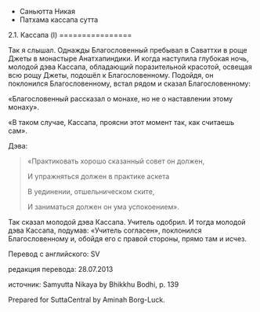









* Саньютта Никая
* Патхама кассапа сутта


2\.1\. Кассапа \(I\)
\=\=\=\=\=\=\=\=\=\=\=\=\=\=\=\=



Так я слышал\. Однажды Благословенный пребывал в Саваттхи в роще Джеты в монастыре Анатхапиндики\. И когда наступила глубокая ночь, молодой дэва Кассапа, обладающий поразительной красотой, освещая всю рощу Джеты, подошёл к Благословенному\. Подойдя, он поклонился Благословенному, встал рядом и сказал Благословенному:


«Благословенный рассказал о монахе, но не о наставлении этому монаху»\.


«В таком случае, Кассапа, проясни этот момент так, как считаешь сам»\.


Дэва:



> «Практиковать хорошо сказанный совет он должен,  
> 
> И упражняться должен в практике аскета  
> 
> В уединении, отшельническом ските,  
> 
> И заниматься должен он ума успокоением»\.


Так сказал молодой дэва Кассапа\. Учитель одобрил\. И тогда молодой дэва Кассапа, подумав: «Учитель согласен», поклонился Благословенному и, обойдя его с правой стороны, прямо там и исчез\.



Перевод с английского: SV


редакция перевода: 28\.07\.2013


источник: Samyutta Nikaya by Bhikkhu Bodhi, p\. 139


Prepared for SuttaCentral by Aminah Borg\-Luck\.






